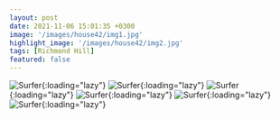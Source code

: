 ```yaml
---
layout: post
date: 2021-11-06 15:01:35 +0300
image: '/images/house42/img1.jpg'
highlight_image: '/images/house42/img2.jpg'
tags: [Richmond Hill]
featured: false
---
```


![Surfer]({{site.baseurl}}/images/house42/img3.jpg){:loading="lazy"}
![Surfer]({{site.baseurl}}/images/house42/img4.jpg){:loading="lazy"}
![Surfer]({{site.baseurl}}/images/house42/img5.jpg){:loading="lazy"}
![Surfer]({{site.baseurl}}/images/house42/img6.jpg){:loading="lazy"}
![Surfer]({{site.baseurl}}/images/house42/img7.jpg){:loading="lazy"}
![Surfer]({{site.baseurl}}/images/house42/img8.jpg){:loading="lazy"} 